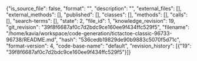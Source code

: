 {"is_source_file": false, "format": "", "description": "", "external_files": [], "external_methods": [], "published": [], "classes": [], "methods": [], "calls": [], "search-terms": [], "state": 2, "file_id": 1, "knowledge_revision": 19, "git_revision": "39f8f6687af0c7d2bdc9ce160ee9f434ffc529f5", "filename": "/home/kavia/workspace/code-generation/tictactoe-classic-96733-96738/README.md", "hash": "536cedb19829de90b9883c5070f5d71c", "format-version": 4, "code-base-name": "default", "revision_history": [{"19": "39f8f6687af0c7d2bdc9ce160ee9f434ffc529f5"}]}